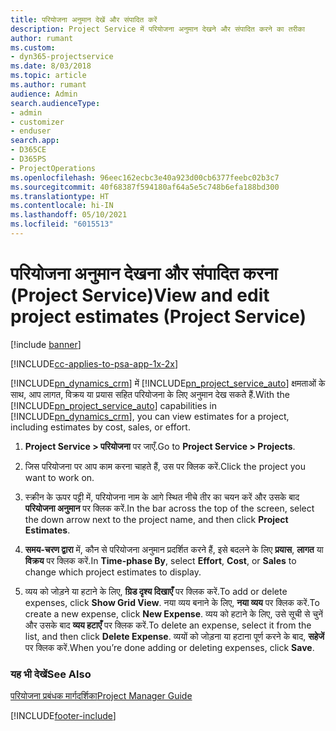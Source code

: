 ```yaml
---
title: परियोजना अनुमान देखें और संपादित करें
description: Project Service में परियोजना अनुमान देखने और संपादित करने का तरीका
author: rumant
ms.custom:
- dyn365-projectservice
ms.date: 8/03/2018
ms.topic: article
ms.author: rumant
audience: Admin
search.audienceType:
- admin
- customizer
- enduser
search.app:
- D365CE
- D365PS
- ProjectOperations
ms.openlocfilehash: 96eec162ecbc3e40a923d00cb6377feebc02b3c7
ms.sourcegitcommit: 40f68387f594180af64a5e5c748b6efa188bd300
ms.translationtype: HT
ms.contentlocale: hi-IN
ms.lasthandoff: 05/10/2021
ms.locfileid: "6015513"
---
```

# <a name="view-and-edit-project-estimates-project-service"></a><span data-ttu-id="3d2ec-103">परियोजना अनुमान देखना और संपादित करना (Project Service)</span><span class="sxs-lookup"><span data-stu-id="3d2ec-103">View and edit project estimates (Project Service)</span></span>

[!include [banner](../includes/psa-now-project-operations.md)]

[!INCLUDE[cc-applies-to-psa-app-1x-2x](../includes/cc-applies-to-psa-app-1x-2x.md)]

<span data-ttu-id="3d2ec-104">[!INCLUDE[pn_dynamics_crm](../includes/pn-dynamics-crm.md)] में [!INCLUDE[pn_project_service_auto](../includes/pn-project-service-auto.md)] क्षमताओं के साथ, आप लागत, विक्रय या प्रयास सहित परियोजना के लिए अनुमान देख सकते हैं.</span><span class="sxs-lookup"><span data-stu-id="3d2ec-104">With the [!INCLUDE[pn_project_service_auto](../includes/pn-project-service-auto.md)] capabilities in [!INCLUDE[pn_dynamics_crm](../includes/pn-dynamics-crm.md)], you can view estimates for a project, including estimates by cost, sales, or effort.</span></span>  
  
1.  <span data-ttu-id="3d2ec-105">**Project Service > परियोजना** पर जाएँ.</span><span class="sxs-lookup"><span data-stu-id="3d2ec-105">Go to **Project Service > Projects**.</span></span>  
  
2.  <span data-ttu-id="3d2ec-106">जिस परियोजना पर आप काम करना चाहते हैं, उस पर क्लिक करें.</span><span class="sxs-lookup"><span data-stu-id="3d2ec-106">Click the project you want to work on.</span></span>  
  
3.  <span data-ttu-id="3d2ec-107">स्क्रीन के ऊपर पट्टी में, परियोजना नाम के आगे स्थित नीचे तीर का चयन करें और उसके बाद **परियोजना अनुमान** पर क्लिक करें.</span><span class="sxs-lookup"><span data-stu-id="3d2ec-107">In the bar across the top of the screen, select the down arrow next to the project name, and then click **Project Estimates**.</span></span>  
  
4.  <span data-ttu-id="3d2ec-108">**समय-चरण द्वारा** में, कौन से परियोजना अनुमान प्रदर्शित करने हैं, इसे बदलने के लिए **प्रयास**, **लागत** या **विक्रय** पर क्लिक करें.</span><span class="sxs-lookup"><span data-stu-id="3d2ec-108">In **Time-phase By**, select **Effort**, **Cost**, or **Sales** to change which project estimates to display.</span></span>  
  
5.  <span data-ttu-id="3d2ec-109">व्यय को जोड़ने या हटाने के लिए, **ग्रिड दृश्य दिखाएँ** पर क्लिक करें.</span><span class="sxs-lookup"><span data-stu-id="3d2ec-109">To add or delete expenses, click **Show Grid View**.</span></span> <span data-ttu-id="3d2ec-110">नया व्यय बनाने के लिए, **नया व्यय** पर क्लिक करें.</span><span class="sxs-lookup"><span data-stu-id="3d2ec-110">To create a new expense, click **New Expense**.</span></span> <span data-ttu-id="3d2ec-111">व्यय को हटाने के लिए, उसे सूची से चुनें और उसके बाद **व्यय हटाएँ** पर क्लिक करें.</span><span class="sxs-lookup"><span data-stu-id="3d2ec-111">To delete an expense, select it from the list, and then click **Delete Expense**.</span></span> <span data-ttu-id="3d2ec-112">व्ययों को जोड़ना या हटाना पूर्ण करने के बाद, **सहेजें** पर क्लिक करें.</span><span class="sxs-lookup"><span data-stu-id="3d2ec-112">When you’re done adding or deleting expenses, click **Save**.</span></span>  
  
### <a name="see-also"></a><span data-ttu-id="3d2ec-113">यह भी देखें</span><span class="sxs-lookup"><span data-stu-id="3d2ec-113">See Also</span></span>  
 [<span data-ttu-id="3d2ec-114">परियोजना प्रबंधक मार्गदर्शिका</span><span class="sxs-lookup"><span data-stu-id="3d2ec-114">Project Manager Guide</span></span>](../psa/project-manager-guide.md)


[!INCLUDE[footer-include](../includes/footer-banner.md)]